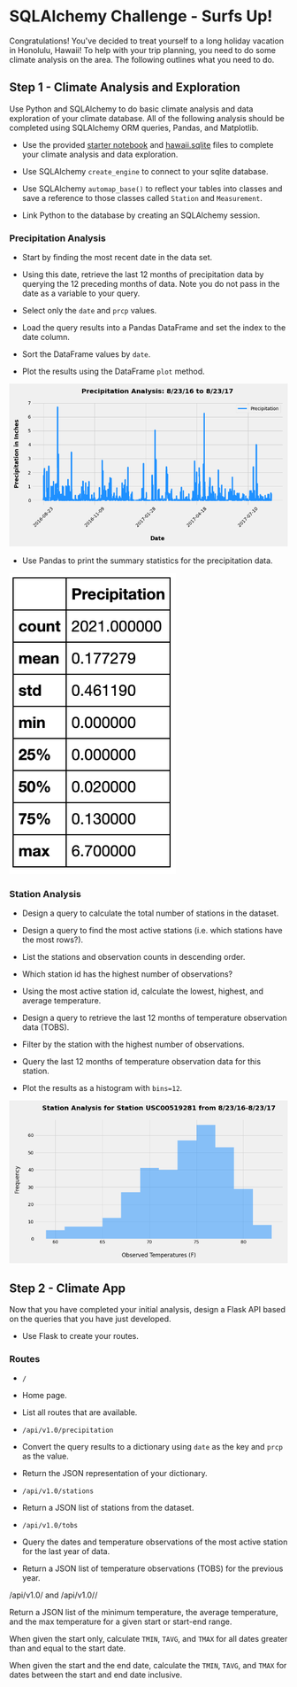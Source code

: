 # SQLAlchemy Challenge - Surfs Up!

Congratulations! You've decided to treat yourself to a long holiday vacation in Honolulu, Hawaii! To help with your trip planning, you need to do some climate analysis on the area. The following outlines what you need to do.

## Step 1 - Climate Analysis and Exploration
Use Python and SQLAlchemy to do basic climate analysis and data exploration of your climate database. All of the following analysis should be completed using SQLAlchemy ORM queries, Pandas, and Matplotlib.


- Use the provided [starter notebook](https://github.com/RH-cmd/sqlalchemy-challenge/blob/main/climate_starter.ipynb) and [hawaii.sqlite](https://github.com/RH-cmd/sqlalchemy-challenge/blob/main/Resources/hawaii.sqlite) files to complete your climate analysis and data exploration.


- Use SQLAlchemy `create_engine` to connect to your sqlite database.


- Use SQLAlchemy `automap_base()` to reflect your tables into classes and save a reference to those classes called `Station` and `Measurement`.


- Link Python to the database by creating an SQLAlchemy session.




### Precipitation Analysis


- Start by finding the most recent date in the data set.


- Using this date, retrieve the last 12 months of precipitation data by querying the 12 preceding months of data. Note you do not pass in the date as a variable to your query.


- Select only the `date` and `prcp` values.


- Load the query results into a Pandas DataFrame and set the index to the date column.


- Sort the DataFrame values by `date`.


- Plot the results using the DataFrame `plot` method.

![Precipitation Analysis](https://github.com/RH-cmd/sqlalchemy-challenge/blob/main/Output_Data/Precipitation_Analysis.png)


- Use Pandas to print the summary statistics for the precipitation data.

![Summary Statistics](https://github.com/RH-cmd/sqlalchemy-challenge/blob/main/Output_Data/Precipitation_Summary_Statistics.png)

### Station Analysis


- Design a query to calculate the total number of stations in the dataset.


- Design a query to find the most active stations (i.e. which stations have the most rows?).


- List the stations and observation counts in descending order.


- Which station id has the highest number of observations?


- Using the most active station id, calculate the lowest, highest, and average temperature.


- Design a query to retrieve the last 12 months of temperature observation data (TOBS).






- Filter by the station with the highest number of observations.


- Query the last 12 months of temperature observation data for this station.


- Plot the results as a histogram with `bins=12`.

![Histogram](https://github.com/RH-cmd/sqlalchemy-challenge/blob/main/Output_Data/Station_Analysis.png)




## Step 2 - Climate App
Now that you have completed your initial analysis, design a Flask API based on the queries that you have just developed. 

* Use Flask to create your routes.


### Routes


- `/`

* Home page.


* List all routes that are available.




- `/api/v1.0/precipitation`

* Convert the query results to a dictionary using `date` as the key and `prcp` as the value.


* Return the JSON representation of your dictionary.



- `/api/v1.0/stations`

* Return a JSON list of stations from the dataset.



- `/api/v1.0/tobs`


* Query the dates and temperature observations of the most active station for the last year of data.


* Return a JSON list of temperature observations (TOBS) for the previous year.




/api/v1.0/<start> and /api/v1.0/<start>/<end>


Return a JSON list of the minimum temperature, the average temperature, and the max temperature for a given start or start-end range.


When given the start only, calculate `TMIN`, `TAVG`, and `TMAX` for all dates greater than and equal to the start date.


When given the start and the end date, calculate the `TMIN`, `TAVG`, and `TMAX` for dates between the start and end date inclusive.





